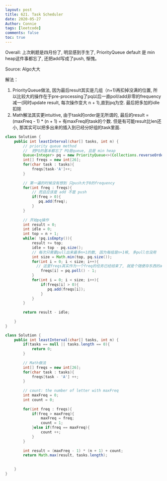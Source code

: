 ```yaml
---
layout: post
title: 621. Task Scheduler
date: 2020-05-27
Author: Connie 
tags: [leetcode]
comments: false
toc: true
---
```

Overall: 上次刷题是四月份了, 明显感到手生了, PriorityQueue default 是 min heap这件事都忘了, 还把add写成了push, 惭愧。

Source: Algo大大

解法：
1. PriorityQueue做法, 因为最后result其实是几组（n+1)再扣掉没满的位置, 所以比较大的操作在于pre-processing了pq以后一直poll/add非零的frequency减一(同时update result, 每次操作变大 n + 1),直到pq为空. 最后把多加的idle扣除
2. Math解法其实更intuitive, 由于task的order是无所谓的, 最后的result = (maxFreq - 1) * (n + 1) + 有maxFreq的task的个数. 但是有可能result比len还小, 那其实可以把多出来的插入到已经分好组的task里面.

```java
class Solution {
    public int leastInterval(char[] tasks, int n) {
        // priority queue method
        //  把PQ的基本都忘了 PQ是queue, 且是 min heap
        Queue<Integer> pq = new PriorityQueue<>(Collections.reverseOrder());
        int[] freqs = new int[26];
        for(char task : tasks){
            freqs[task-'A']++;
        }
        
        // 第一遍的时候没有想到 只push大于0的frequency
        for(int freq : freqs){
            // 而且应该是 add 不是 push
            if(freq > 0){
               pq.add(freq); 
            }
        }
        
        // 开始pq操作
        int result = 0;
        int idle = 0;
        int top = n + 1;
        while( !pq.isEmpty()){
            result += top;
            idle = top - pq.size();
            // 每次只需要pull出来最多n+1的数, 因为每组是n+1嘛, 多pull也没用
            int size = Math.min(top, pq.size());
            for(int i = 0; i < size; i++){
              // 这里freqs其实作为一个freq的任务已经结束了, 就是个随便存东西的array了, 不过因为size反正大不过26去, 于是就用freqs即可
                freqs[i] = pq.poll() - 1;
            }
            for(int i = 0; i < size; i++){
                if(freqs[i] > 0){
                   pq.add(freqs[i]); 
                }
            }
        }
        
        return result - idle;
        
    }
}
```

```java
class Solution {
    public int leastInterval(char[] tasks, int n) {
        if(tasks == null || tasks.length == 0){
            return 0;
        }
        
        // Math做法
        int[] freqs = new int[26];
        for(char task : tasks){
            freqs[task - 'A'] ++;
        }
        
        // count: the number of letter with maxFreq
        int maxFreq = 0;
        int count = 0;
        
        for(int freq : freqs){
            if(freq > maxFreq){
                maxFreq = freq;
                count = 1;
            }else if(freq == maxFreq){
                count ++;
            }    
        }
        
        int result = (maxFreq - 1) * (n + 1) + count;
        return Math.max(result, tasks.length);
        
        
    }
}
```


